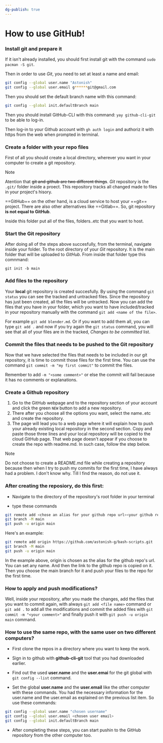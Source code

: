 ```yaml
---
dg-publish: true
---
```

# How to use GitHub! 
### Install git and prepare it

If it isn't already installed, you should first install git with the command `sudo pacman -S git`.

Then in order to use _Git_, you need to set at least a name and email:

```bash
git config --global user.name "Astonish"
git config --global user.email g******git@gmail.com
```

Then you should set the default branch name with this command:

```bash
git config --global init.defaultBranch main
```

Then you should install GitHub-CLI with this command: `yay github-cli-git` to be able to log-in.

Then log-in to your Github account with `gh auth login` and authoriz it with https from the web when prompted in terminal.

### Create a folder with your repo files

First of all you should create a local directory, wherever you want in your computer to create a git repository.


> [!NOTE]
  > Atention that ~~git and github are two different things~~. _Git_ repository is the `.git/` folder inside a proect. This repository tracks all changed made to files in your project's hisory.
  > 
  > ==GitHub== on the other hand, is a cloud service to host your ==git== project. There are also other alternatives like ==Gitlab==. So, git repository **is not equal to GitHub**.
  > 
  > Inside this folder put all of the files, folders..etc that you want to host.

### Start the Git repository

After doing all of the steps above succesfully, from the terminal, navigate inside your folder. To the root directory of your _Git_ repository. It is the main folder that will be uploaded to _GitHub_. From inside that folder type this comnmand:

`git init -b main`

### Add files to the repository

Your **local** git repository is created succesfully. By using the command `git status` you can see the tracked and untracked files. Since the repository has just been created, all the files will be untracked. Now you can add the files that you have in your folder, which you want to have included/tracked in your repository manually with the command `git add <name of the file>`. 

For example `git add blender.md`. Or if you want to add them all, you can type `git add .` and now if you try again the `git status` command, you will see that all of your files are in the tracked, _Changes to be committed_ list.

### Commit the files that needs to be pushed to the Git repository

Now that we have selected the files that needs to be included in our git repository, it is time to commit those files for the first time. You can use the command `git commit -m "my first commit"` to commit the files. 

Remember to add `-m "<some comment>"` or else the commit will fail because it has no comments or explanations.

### Create a Github repository

1. Go to the GitHub webpage and to the repository section of your account and click the green `NEW` button to add a new repository. 
2. There after you choose all the options you want, select the name..etc and create the repository. 
3. The page will lead you to a web page where it will explain how to push your already existing local repository in the second section. Copy and paste those three lines and your local repository will be copied to the cloud GitHub page. That web page doesn't appear if you choose to create the repo with readme.md. In such case, follow the step below.
  
> [!NOTE]
Do not choose to create a README.md file while creating a repository because then when I try to push my commits for the first time, I have always had a problem. I don't know why. Till I find the reason, do not use it.

### After creating the reposiory, do this first:

- Navigate to the directory of the repository's root folder in your terminal

- type these commands

```bash
git remote add <chose an alias for your github repo url><your github repo url>
git branch -M main
git push -u origin main
```

Here's an example:

```bash
git remote add origin https://github.com/astonish-g/bash-scripts.git
git branch -M main
git push -u origin main
```

In the example above, origin is chosen as the alias for the github repo's url. You can set any name. And then the link to the github repo is copied on it. Then you choose the main branch for it and push your files to the repo for the first time.

### How to apply and push modifications?

Well, inside your repository, after you made the changes, add the files that you want to commit again, with always `git add <file name>` command or `git add .` to add all the modifications and commit the added files with `git commit -m "<your comment>"` and finally push it with `git push -u origin main` command.

### How to use the same repo, with the same user on two different computers?

- First clone the repos in a directory where you want to keep the work.

- Sign in to github with **github-cli-git** tool that you had downloaded earlier.

- Find out the used **user.name** and the **user.emai** for the git global with `git config --list` command.

- Set the global **user.name** and the **user.email** like the other computer with these commands. You had the necessary information for the user.name and the user.email as explained on the previous list item. So use these commands:

```bash
git config --global user.name "chosen username"
git config --global user.email <chosen user email>
git config --global init.defaultBranch main
```

- After completing these steps, you can start pushin to the GitHub repository from the other computer too.
